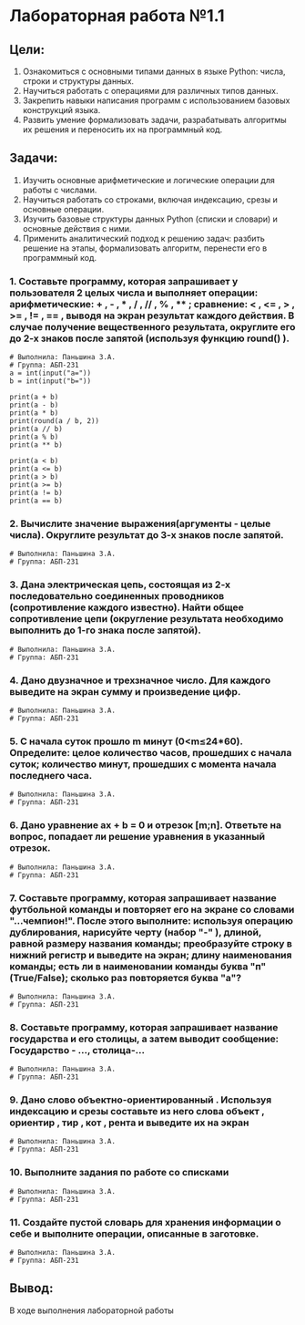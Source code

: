 # Лабораторная работа №1.1
## Цели: 
1. Ознакомиться с основными типами данных в языке Python: числа, строки и структуры данных.
2. Научиться работать с операциями для различных типов данных.
3. Закрепить навыки написания программ с использованием базовых конструкций языка.
4. Развить умение формализовать задачи, разрабатывать алгоритмы их решения и переносить их на программный код.

## Задачи:
1. Изучить основные арифметические и логические операции для работы с
числами.
2. Научиться работать со строками, включая индексацию, срезы и основные
операции.
3. Изучить базовые структуры данных Python (списки и словари) и основные
действия с ними.
4. Применить аналитический подход к решению задач: разбить решение на
этапы, формализовать алгоритм, перенести его в программный код.

### 1. Составьте программу, которая запрашивает у пользователя 2 целых числа и выполняет операции: арифметические: + , - , * , / , // , % , ** ; сравнение: < , <= , > , >= , != , == , выводя на экран результат каждого действия. В случае получение вещественного результата, округлите его до 2-х знаков после запятой (используя функцию round() ).
```
# Выполнила: Паньшина З.А.
# Группа: АБП-231
a = int(input("a="))
b = int(input("b="))

print(a + b)
print(a - b)
print(a * b)
print(round(a / b, 2))
print(a // b)
print(a % b)
print(a ** b)

print(a < b)
print(a <= b)
print(a > b)
print(a >= b)
print(a != b)
print(a == b)
```
### 2. Вычислите значение выражения(аргументы - целые числа). Округлите результат до 3-х знаков после запятой.
```
# Выполнила: Паньшина З.А.
# Группа: АБП-231

```
### 3. Дана электрическая цепь, состоящая из 2-х последовательно соединенных проводников (сопротивление каждого известно). Найти общее сопротивление цепи (округление результата необходимо выполнить до 1-го знака после запятой).
```
# Выполнила: Паньшина З.А.
# Группа: АБП-231

```
### 4. Дано двузначное и трехзначное число. Для каждого выведите на экран сумму и произведение цифр.
```
# Выполнила: Паньшина З.А.
# Группа: АБП-231

```
### 5. С начала суток прошло m минут (0<m≤24*60). Определите: целое количество часов, прошедших с начала суток; количество минут, прошедших с момента начала последнего часа. 
```
# Выполнила: Паньшина З.А.
# Группа: АБП-231

```
### 6. Дано уравнение ax + b = 0 и отрезок [m;n]. Ответьте на вопрос, попадает ли решение уравнения в указанный отрезок.
```
# Выполнила: Паньшина З.А.
# Группа: АБП-231

```
### 7. Составьте программу, которая запрашивает название футбольной команды и повторяет его на экране со словами "...чемпион!". После этого выполните: используя операцию дублирования, нарисуйте черту (набор "-" ), длиной, равной размеру названия команды; преобразуйте строку в нижний регистр и выведите на экран; длину наименования команды; есть ли в наименовании команды буква "п" (True/False); сколько раз повторяется буква "а"?
```
# Выполнила: Паньшина З.А.
# Группа: АБП-231

```
### 8. Составьте программу, которая запрашивает название государства и его столицы, а затем выводит сообщение: Государство - ..., столица-...
```
# Выполнила: Паньшина З.А.
# Группа: АБП-231

```
### 9. Дано слово объектно-ориентированный . Используя индексацию и срезы составьте из него слова объект , ориентир , тир , кот , рента и выведите их на экран
```
# Выполнила: Паньшина З.А.
# Группа: АБП-231

```
### 10. Выполните задания по работе со списками
```
# Выполнила: Паньшина З.А.
# Группа: АБП-231

```
### 11. Создайте пустой словарь для хранения информации о себе и выполните операции, описанные в заготовке.
```
# Выполнила: Паньшина З.А.
# Группа: АБП-231

```
## Вывод:
В ходе выполнения лабораторной работы 
